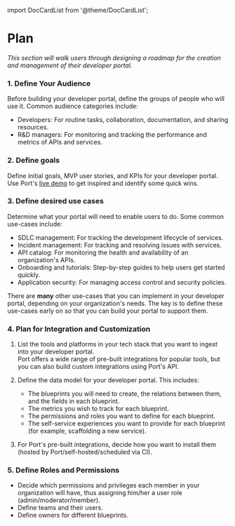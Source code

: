 import DocCardList from '@theme/DocCardList';

# Plan

*This section will walk users through designing a roadmap for the creation and management of their developer portal.*

### 1. Define Your Audience

Before building your developer portal, define the groups of people who will use it. Common audience categories include:

- Developers: For routine tasks, collaboration, documentation, and sharing resources.
- R&D managers: For monitoring and tracking the performance and metrics of APIs and services.

### 2. Define goals

Define initial goals, MVP user stories, and KPIs for your developer portal.  
Use Port's [live demo](https://demo.getport.io) to get inspired and identify some quick wins.

### 3. Define desired use cases

Determine what your portal will need to enable users to do. Some common use-cases include:

- SDLC management: For tracking the development lifecycle of services.
- Incident management: For tracking and resolving issues with services.
- API catalog: For monitoring the health and availability of an organization's APIs.
- Onboarding and tutorials: Step-by-step guides to help users get started quickly.
- Application security: For managing access control and security policies.

There are **many** other use-cases that you can implement in your developer portal, depending on your organization's needs. The key is to define these use-cases early on so that you can build your portal to support them.

### 4. Plan for Integration and Customization

1. List the tools and platforms in your tech stack that you want to ingest into your developer portal.  
Port offers a wide range of pre-built integrations for popular tools, but you can also build custom integrations using Port's API.

2. Define the data model for your developer portal. This includes:
   - The blueprints you will need to create, the relations between them, and the fields in each blueprint.
   - The metrics you wish to track for each blueprint.
   - The permissions and roles you want to define for each blueprint.
   - The self-service experiences you want to provide for each blueprint (for example, scaffolding a new service).
 
3. For Port's pre-built integrations, decide how you want to install them (hosted by Port/self-hosted/scheduled via CI).

### 5. Define Roles and Permissions

- Decide which permissions and privileges each member in your organization will have, thus assigning him/her a user role (admin/moderator/member).
- Define teams and their users.
- Define owners for different blueprints.
